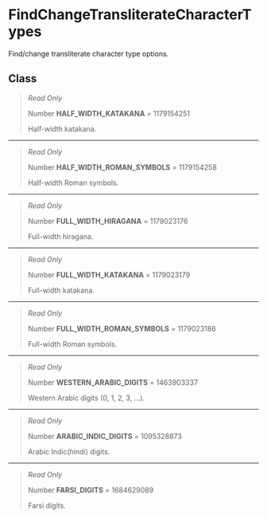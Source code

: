 # FindChangeTransliterateCharacterTypes
Find/change transliterate character type options.

## Class
> *Read Only* 
> 
> Number **HALF_WIDTH_KATAKANA** = 1179154251
> 
> Half-width katakana.
*** 
> *Read Only* 
> 
> Number **HALF_WIDTH_ROMAN_SYMBOLS** = 1179154258
> 
> Half-width Roman symbols.
*** 
> *Read Only* 
> 
> Number **FULL_WIDTH_HIRAGANA** = 1179023176
> 
> Full-width hiragana.
*** 
> *Read Only* 
> 
> Number **FULL_WIDTH_KATAKANA** = 1179023179
> 
> Full-width katakana.
*** 
> *Read Only* 
> 
> Number **FULL_WIDTH_ROMAN_SYMBOLS** = 1179023186
> 
> Full-width Roman symbols.
*** 
> *Read Only* 
> 
> Number **WESTERN_ARABIC_DIGITS** = 1463903337
> 
> Western Arabic digits (0, 1, 2, 3, ...).
*** 
> *Read Only* 
> 
> Number **ARABIC_INDIC_DIGITS** = 1095328873
> 
> Arabic Indic(hindi) digits.
*** 
> *Read Only* 
> 
> Number **FARSI_DIGITS** = 1684629089
> 
> Farsi digits.

